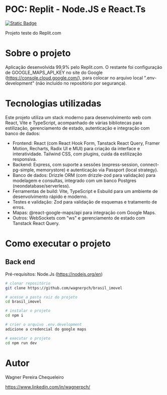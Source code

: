 # POC: Replit - Node.JS e React.Ts

[![Static Badge](https://img.shields.io/badge/license-GNU-green)](https://github.com/wagnerpch/brasil_imovel/blob/main/LICENSE)

Projeto teste do Replit.com

# Sobre o projeto

Aplicação desenvolvida 99,9% pelo Replit.com. O restante foi configuração de GOOGLE_MAPS_API_KEY no site do Google (https://console.cloud.google.com/), para colocar no arquivo local ".env-development" (não incluído no repositório por segurança).

# Tecnologias utilizadas

Este projeto utiliza um stack moderno para desenvolvimento web com React, Vite e TypeScript, acompanhado de várias bibliotecas para estilização, gerenciamento de estado, autenticação e integração com banco de dados:

- Frontend: React (com React Hook Form, Tanstack React Query, Framer Motion, Recharts, Radix UI e MUI) para criação da interface e interatividade. Tailwind CSS, com plugins, cuida da estilização responsiva.
- Backend: Express, com suporte a sessões (express-session, connect-pg-simple, memorystore) e autenticação via Passport (local strategy).
- Banco de dados: Drizzle ORM (com drizzle-zod para validação) para modelagem e consultas, integrado com um banco Postgres (neondatabase/serverless).
- Ferramentas de build: Vite, TypeScript e Esbuild para um ambiente de desenvolvimento rápido e moderno.
- Testes e validação: Zod para validação de esquemas e tratamento de erros.
- Mapas: @react-google-maps/api para integração com Google Maps.
- Outros: WebSockets com "ws" e gerenciamento de estado com Tanstack React Query.

# Como executar o projeto

## Back end

Pré-requisitos: Node.Js (https://nodejs.org/en)

```bash
# clonar repositório
git clone https://github.com/wagnerpch/brasil_imovel

# acesse a pasta raiz do projeto
cd brasil_imovel

# instalar o projeto
cd npm i

# crier o arquivo .env.development
adicione a credencial do google maps

# executar o projeto
cd npm run dev
```

# Autor

Wagner Pereira Chequeleiro

https://www.linkedin.com/in/wagnerpch/
